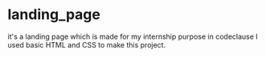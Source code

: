 # landing_page
it's a landing page which is made for my internship purpose in codeclause
I  used basic HTML and CSS to make this project.
